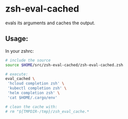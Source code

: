 zsh-eval-cached
===============

evals its arguments and caches the output.

Usage:
------

In your zshrc:

```bash
# include the source
source $HOME/src/zsh-eval-cached/zsh-eval-cached.zsh

# execute:
eval_cached \
 'hcloud completion zsh' \
 'kubectl completion zsh' \
 'helm completion zsh' \
 'cat $HOME/.cargo/env'

# clean the cache with:
# rm "${TMPDIR-/tmp}/zsh_eval_cache.*
```
